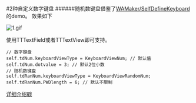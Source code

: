 #2种自定义数字键盘
######随机数键盘借鉴了[WAMaker/SelfDefineKeyboard](https://github.com/WAMaker/SelfDefineKeyboard)的demo。
效果如下

![1.gif](http://upload-images.jianshu.io/upload_images/810907-b705398a11431209.gif?imageMogr2/auto-orient/strip)

使用TTTextField或者TTTextView即可支持。

```objc
// 数字键盘
self.tdNum.keyboardViewType = KeyboardViewNum; // 默认值
self.tdNum.dotvalue = 3; // 默认2位小数
// 随机数键盘
self.tdRanNum.keyboardViewType = KeyboardViewRandomNum;
self.tdRanNum.PWDlength = 6; // 默认不限制
```

[详细介绍戳](http://www.jianshu.com/p/d911c644e4a1)